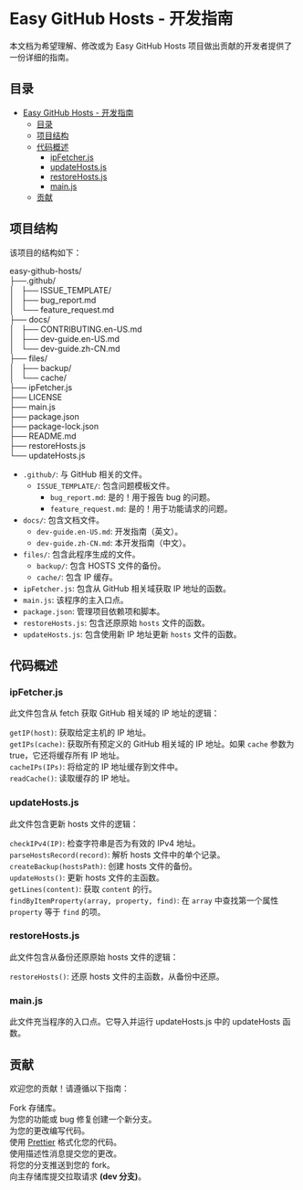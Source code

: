 # Easy GitHub Hosts - 开发指南

本文档为希望理解、修改或为 Easy GitHub Hosts 项目做出贡献的开发者提供了一份详细的指南。  

## 目录

- [Easy GitHub Hosts - 开发指南](#easy-github-hosts---开发指南)
  - [目录](#目录)
  - [项目结构](#项目结构)
  - [代码概述](#代码概述)
    - [ipFetcher.js](#ipfetcherjs)
    - [updateHosts.js](#updatehostsjs)
    - [restoreHosts.js](#restorehostsjs)
    - [main.js](#mainjs)
  - [贡献](#贡献)

## 项目结构

该项目的结构如下：

easy-github-hosts/  
├──.github/  
│   ├── ISSUE_TEMPLATE/  
│   ├── bug_report.md  
│   └── feature_request.md  
├── docs/  
│   ├── CONTRIBUTING.en-US.md  
│   ├── dev-guide.en-US.md  
│   └── dev-guide.zh-CN.md  
├── files/  
│   ├── backup/  
│   └── cache/  
├── ipFetcher.js  
├── LICENSE  
├── main.js  
├── package.json  
├── package-lock.json  
├── README.md  
├── restoreHosts.js  
└── updateHosts.js  

- `.github/`: 与 GitHub 相关的文件。  
  - `ISSUE_TEMPLATE/`: 包含问题模板文件。  
    - `bug_report.md`: 是的！用于报告 bug 的问题。  
    - `feature_request.md`: 是的！用于功能请求的问题。  
- `docs/`: 包含文档文件。  
  <!-- - `README.md`: 提供通用信息和使用说明。 -->
  - `dev-guide.en-US.md`: 开发指南（英文）。  
  - `dev-guide.zh-CN.md`: 本开发指南（中文）。  
- `files/`: 包含此程序生成的文件。  
  - `backup/`: 包含 HOSTS 文件的备份。  
  - `cache/`: 包含 IP 缓存。  
- `ipFetcher.js`: 包含从 GitHub 相关域获取 IP 地址的函数。  
- `main.js`: 该程序的主入口点。  
- `package.json`: 管理项目依赖项和脚本。  
- `restoreHosts.js`: 包含还原原始 `hosts` 文件的函数。  
- `updateHosts.js`: 包含使用新 IP 地址更新 `hosts` 文件的函数。  

## 代码概述

### ipFetcher.js

此文件包含从 fetch 获取 GitHub 相关域的 IP 地址的逻辑：  

`getIP(host)`: 获取给定主机的 IP 地址。  
`getIPs(cache)`: 获取所有预定义的 GitHub 相关域的 IP 地址。如果 `cache` 参数为 true，它还将缓存所有 IP 地址。  
`cacheIPs(IPs)`: 将给定的 IP 地址缓存到文件中。  
`readCache()`: 读取缓存的 IP 地址。  

### updateHosts.js

此文件包含更新 hosts 文件的逻辑：  

`checkIPv4(IP)`: 检查字符串是否为有效的 IPv4 地址。  
`parseHostsRecord(record)`: 解析 hosts 文件中的单个记录。  
`createBackup(hostsPath)`: 创建 hosts 文件的备份。  
`updateHosts()`: 更新 hosts 文件的主函数。  
`getLines(content)`: 获取 `content` 的行。  
`findByItemProperty(array, property, find)`: 在 `array` 中查找第一个属性 `property` 等于 `find` 的项。  

### restoreHosts.js

此文件包含从备份还原原始 hosts 文件的逻辑：  

`restoreHosts()`: 还原 hosts 文件的主函数，从备份中还原。  

### main.js

此文件充当程序的入口点。它导入并运行 updateHosts.js 中的 updateHosts 函数。  

## 贡献

欢迎您的贡献！请遵循以下指南：

Fork 存储库。  
为您的功能或 bug 修复创建一个新分支。  
为您的更改编写代码。  
使用 [Prettier](https://prettier.cn) 格式化您的代码。  
使用描述性消息提交您的更改。  
将您的分支推送到您的 fork。  
向主存储库提交拉取请求 **(dev 分支)**。  
